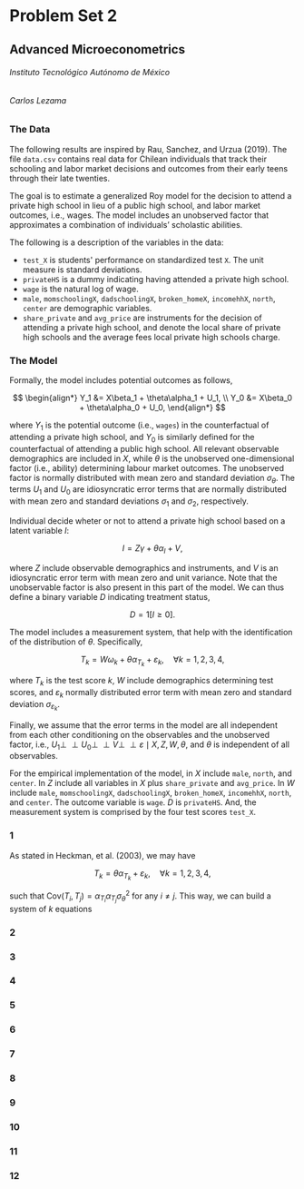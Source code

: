 # Problem Set 2

## Advanced Microeconometrics

###### Instituto Tecnológico Autónomo de México

###### Carlos Lezama

### The Data

The following results are inspired by Rau, Sanchez, and Urzua (2019). The file `data.csv` contains real data for Chilean individuals that track their schooling and labor market decisions and outcomes from their early teens through their late twenties.

The goal is to estimate a generalized Roy model for the decision to attend a private high school in lieu of a public high school, and labor market outcomes, i.e., wages. The model includes an unobserved factor that approximates a combination of individuals’ scholastic abilities.

The following is a description of the variables in the data:

- `test_X` is students' performance on standardized test `X`. The unit measure is standard deviations.
- `privateHS` is a dummy indicating having attended a private high school.
- `wage` is the natural log of wage.
- `male`, `momschoolingX`, `dadschoolingX`, `broken_homeX`, `incomehhX`, `north`, `center` are demographic variables.
- `share_private` and `avg_price` are instruments for the decision of attending a private high school, and denote the local share of private high schools and the average fees local private high schools charge.

### The Model

Formally, the model includes potential outcomes as follows,

$$
\begin{align*}
Y_1 &= X\beta_1 + \theta\alpha_1 + U_1, \\
Y_0 &= X\beta_0 + \theta\alpha_0 + U_0,
\end{align*}
$$

where $Y_1$ is the potential outcome (i.e., `wages`) in the counterfactual of attending a private high school, and $Y_0$ is similarly defined for the counterfactual of attending a public high school. All relevant observable demographics are included in $X$, while $\theta$ is the unobserved one-dimensional factor (i.e., ability) determining labour market outcomes. The unobserved factor is normally distributed with mean zero and standard deviation $\sigma_\theta$. The terms $U_1$ and $U_0$ are idiosyncratic error terms that are normally distributed with mean zero and standard deviations $\sigma_1$ and $\sigma_2$, respectively.

Individual decide wheter or not to attend a private high school based on a latent variable $I$:

$$
I = Z\gamma + \theta\alpha_I + V,
$$

where $Z$ include observable demographics and instruments, and $V$ is an idiosyncratic error term with mean zero and unit variance. Note that the unobservable factor is also present in this part of the model. We can thus define a binary variable $D$ indicating treatment status,

$$
D = 1[I \geq 0].
$$

The model includes a measurement system, that help with the identification of the distribution of $\theta$. Specifically,

$$
T_k = W\omega_k + \theta\alpha_{T_k} + \varepsilon_k, \quad \forall k = 1, 2, 3, 4,
$$

where $T_k$ is the test score $k$, $W$ include demographics determining test scores, and $\varepsilon_k$ normally distributed error term with mean zero and standard deviation $\sigma_{\varepsilon_k}$.

Finally, we assume that the error terms in the model are all independent from each other conditioning on the observables and the unobserved factor, i.e., $U_1 \perp\!\!\!\perp U_0 \perp\!\!\!\perp V \perp\!\!\!\perp \varepsilon \mid X, Z, W, \theta$, and $\theta$ is independent of all observables.

For the empirical implementation of the model, in $X$ include `male`, `north`, and `center`. In $Z$ include all variables in $X$ plus `share_private` and `avg_price`. In $W$ include `male`, `momschoolingX`, `dadschoolingX`, `broken_homeX`, `incomehhX`, `north`, and `center`. The outcome variable is `wage`. $D$ is `privateHS`. And, the measurement system is comprised by the four test scores `test_X`.

### 1

As stated in Heckman, et al. (2003), we may have

$$
T_k = \theta\alpha_{T_k} + \varepsilon_k, \quad \forall k = 1, 2, 3, 4,
$$

such that $\text{Cov}(T_i, T_j) = \alpha_{T_i}\alpha_{T_j}\sigma^2_\theta$ for any $i \neq j$. This way, we can build a system of $k$ equations

### 2

### 3

### 4

### 5

### 6

### 7

### 8

### 9

### 10

### 11

### 12